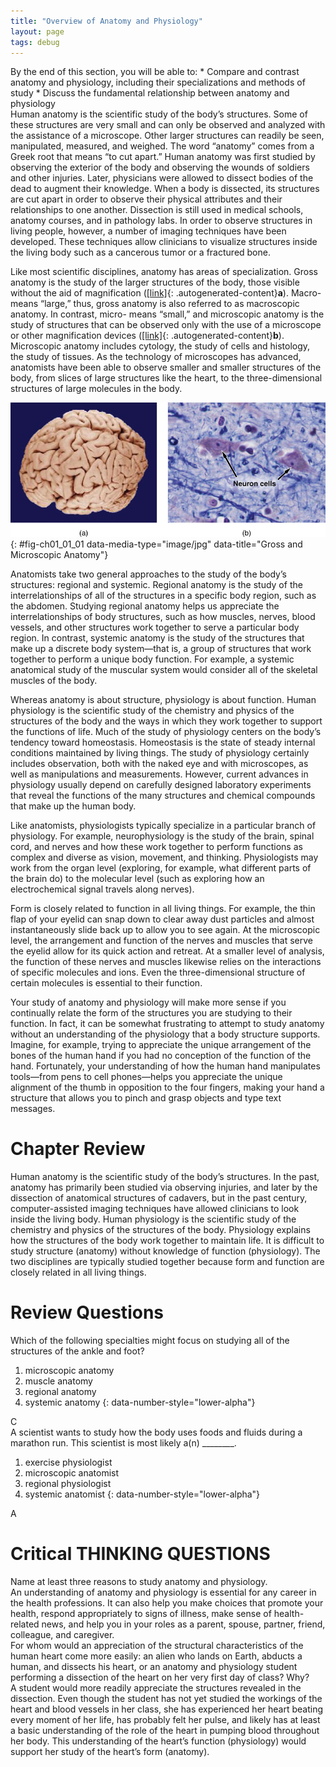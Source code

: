 ```yaml
---
title: "Overview of Anatomy and Physiology"
layout: page
tags: debug
---
```


<div data-type="abstract" markdown="1">
By the end of this section, you will be able to:
* Compare and contrast anatomy and physiology, including their
  specializations and methods of study
* Discuss the fundamental relationship between anatomy and physiology

</div>
Human <span data-type="term">anatomy</span> is the scientific study of
the body’s structures. Some of these structures are very small and can
only be observed and analyzed with the assistance of a microscope. Other
larger structures can readily be seen, manipulated, measured, and
weighed. The word “anatomy” comes from a Greek root that means “to cut
apart.” Human anatomy was first studied by observing the exterior of the
body and observing the wounds of soldiers and other injuries. Later,
physicians were allowed to dissect bodies of the dead to augment their
knowledge. When a body is dissected, its structures are cut apart in
order to observe their physical attributes and their relationships to
one another. Dissection is still used in medical schools, anatomy
courses, and in pathology labs. In order to observe structures in living
people, however, a number of imaging techniques have been developed.
These techniques allow clinicians to visualize structures inside the
living body such as a cancerous tumor or a fractured bone.

Like most scientific disciplines, anatomy has areas of specialization.
<span data-type="term">Gross anatomy</span> is the study of the larger
structures of the body, those visible without the aid of magnification
([\[link\]](#fig-ch01_01_01){: .autogenerated-content}**a**). Macro-
means “large,” thus, gross anatomy is also referred to as macroscopic
anatomy. In contrast, micro- means “small,” and <span
data-type="term">microscopic anatomy</span> is the study of structures
that can be observed only with the use of a microscope or other
magnification devices ([\[link\]](#fig-ch01_01_01){:
.autogenerated-content}**b**). Microscopic anatomy includes cytology,
the study of cells and histology, the study of tissues. As the
technology of microscopes has advanced, anatomists have been able to
observe smaller and smaller structures of the body, from slices of large
structures like the heart, to the three-dimensional structures of large
molecules in the body.

![Photo A shows an entire human brain which has a lumpy and deeply striated appearance. Photo B is a micrograph of neural tissue. It contains two roughly diamond-shaped cells with dark nuclei. The cells are embedded in a light colored tissue containing smaller cells and fiber strands.](../resources/01_01ab_Gross_and_Microscopic_Anatomy.jpg "(a) Gross anatomy considers large structures such as the brain. (b) Microscopic anatomy can deal with the same structures, though at a different scale. This is a micrograph of nerve cells from the brain. LM &#xD7; 1600. (credit a: &#x201C;WriterHound&#x201D;/Wikimedia Commons; credit b: Micrograph provided by the Regents of University of Michigan Medical School &#xA9; 2012)"){: #fig-ch01_01_01 data-media-type="image/jpg" data-title="Gross and Microscopic Anatomy"}

Anatomists take two general approaches to the study of the body’s
structures: regional and systemic. <span data-type="term">Regional
anatomy</span> is the study of the interrelationships of all of the
structures in a specific body region, such as the abdomen. Studying
regional anatomy helps us appreciate the interrelationships of body
structures, such as how muscles, nerves, blood vessels, and other
structures work together to serve a particular body region. In contrast,
<span data-type="term">systemic anatomy</span> is the study of the
structures that make up a discrete body system—that is, a group of
structures that work together to perform a unique body function. For
example, a systemic anatomical study of the muscular system would
consider all of the skeletal muscles of the body.

Whereas anatomy is about structure, physiology is about function. Human
<span data-type="term">physiology</span> is the scientific study of the
chemistry and physics of the structures of the body and the ways in
which they work together to support the functions of life. Much of the
study of physiology centers on the body’s tendency toward homeostasis.
<span data-type="term">Homeostasis</span> is the state of steady
internal conditions maintained by living things. The study of physiology
certainly includes observation, both with the naked eye and with
microscopes, as well as manipulations and measurements. However, current
advances in physiology usually depend on carefully designed laboratory
experiments that reveal the functions of the many structures and
chemical compounds that make up the human body.

Like anatomists, physiologists typically specialize in a particular
branch of physiology. For example, neurophysiology is the study of the
brain, spinal cord, and nerves and how these work together to perform
functions as complex and diverse as vision, movement, and thinking.
Physiologists may work from the organ level (exploring, for example,
what different parts of the brain do) to the molecular level (such as
exploring how an electrochemical signal travels along nerves).

Form is closely related to function in all living things. For example,
the thin flap of your eyelid can snap down to clear away dust particles
and almost instantaneously slide back up to allow you to see again. At
the microscopic level, the arrangement and function of the nerves and
muscles that serve the eyelid allow for its quick action and retreat. At
a smaller level of analysis, the function of these nerves and muscles
likewise relies on the interactions of specific molecules and ions. Even
the three-dimensional structure of certain molecules is essential to
their function.

Your study of anatomy and physiology will make more sense if you
continually relate the form of the structures you are studying to their
function. In fact, it can be somewhat frustrating to attempt to study
anatomy without an understanding of the physiology that a body structure
supports. Imagine, for example, trying to appreciate the unique
arrangement of the bones of the human hand if you had no conception of
the function of the hand. Fortunately, your understanding of how the
human hand manipulates tools—from pens to cell phones—helps you
appreciate the unique alignment of the thumb in opposition to the four
fingers, making your hand a structure that allows you to pinch and grasp
objects and type text messages.

# Chapter Review

Human anatomy is the scientific study of the body’s structures. In the
past, anatomy has primarily been studied via observing injuries, and
later by the dissection of anatomical structures of cadavers, but in the
past century, computer-assisted imaging techniques have allowed
clinicians to look inside the living body. Human physiology is the
scientific study of the chemistry and physics of the structures of the
body. Physiology explains how the structures of the body work together
to maintain life. It is difficult to study structure (anatomy) without
knowledge of function (physiology). The two disciplines are typically
studied together because form and function are closely related in all
living things.

# Review Questions

<div data-type="exercise">
<div data-type="problem" markdown="1">
Which of the following specialties might focus on studying all of the
structures of the ankle and foot?

1.  microscopic anatomy
2.  muscle anatomy
3.  regional anatomy
4.  systemic anatomy
{: data-number-style="lower-alpha"}

</div>
<div data-type="solution" markdown="1">
C

</div>
</div>
<div data-type="exercise">
<div data-type="problem" markdown="1">
A scientist wants to study how the body uses foods and fluids during a
marathon run. This scientist is most likely a(n) ________.

1.  exercise physiologist
2.  microscopic anatomist
3.  regional physiologist
4.  systemic anatomist
{: data-number-style="lower-alpha"}

</div>
<div data-type="solution" markdown="1">
A

</div>
</div>

# Critical THINKING QUESTIONS

<div data-type="exercise">
<div data-type="problem" markdown="1">
Name at least three reasons to study anatomy and physiology.

</div>
<div data-type="solution" markdown="1">
An understanding of anatomy and physiology is essential for any career
in the health professions. It can also help you make choices that
promote your health, respond appropriately to signs of illness, make
sense of health-related news, and help you in your roles as a parent,
spouse, partner, friend, colleague, and caregiver.

</div>
</div>
<div data-type="exercise">
<div data-type="problem" markdown="1">
For whom would an appreciation of the structural characteristics of the
human heart come more easily: an alien who lands on Earth, abducts a
human, and dissects his heart, or an anatomy and physiology student
performing a dissection of the heart on her very first day of class?
Why?

</div>
<div data-type="solution" markdown="1">
A student would more readily appreciate the structures revealed in the
dissection. Even though the student has not yet studied the workings of
the heart and blood vessels in her class, she has experienced her heart
beating every moment of her life, has probably felt her pulse, and
likely has at least a basic understanding of the role of the heart in
pumping blood throughout her body. This understanding of the heart’s
function (physiology) would support her study of the heart’s form
(anatomy).

</div>
</div>


